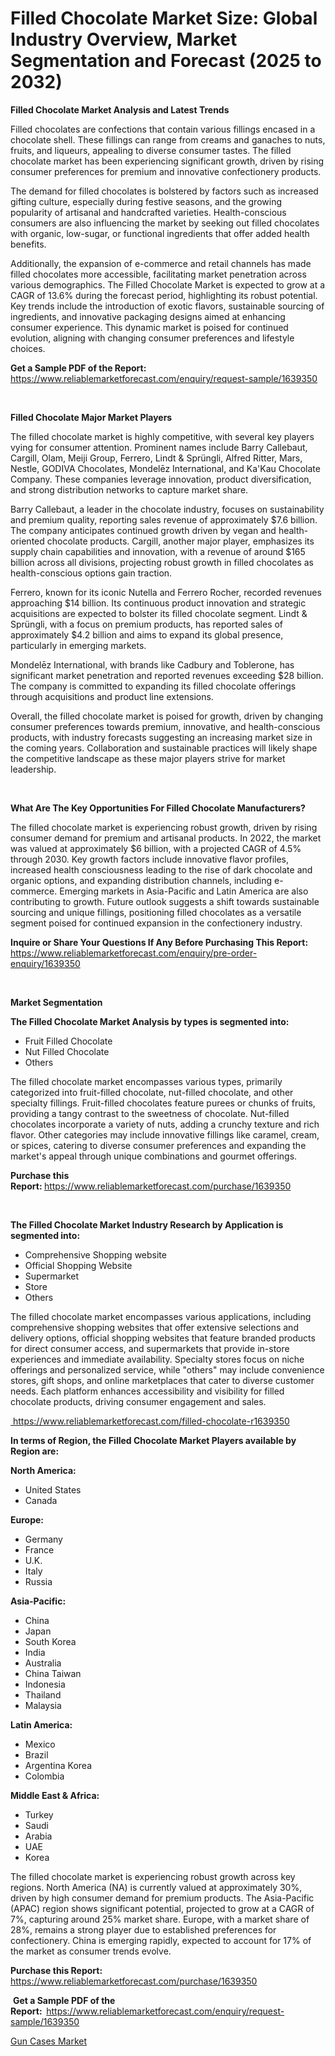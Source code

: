 <p><h1>Filled Chocolate Market Size: Global Industry Overview, Market Segmentation and Forecast (2025 to 2032)</h1></p><p><strong>Filled Chocolate Market Analysis and Latest Trends</strong></p>
<p><p>Filled chocolates are confections that contain various fillings encased in a chocolate shell. These fillings can range from creams and ganaches to nuts, fruits, and liqueurs, appealing to diverse consumer tastes. The filled chocolate market has been experiencing significant growth, driven by rising consumer preferences for premium and innovative confectionery products.</p><p>The demand for filled chocolates is bolstered by factors such as increased gifting culture, especially during festive seasons, and the growing popularity of artisanal and handcrafted varieties. Health-conscious consumers are also influencing the market by seeking out filled chocolates with organic, low-sugar, or functional ingredients that offer added health benefits.</p><p>Additionally, the expansion of e-commerce and retail channels has made filled chocolates more accessible, facilitating market penetration across various demographics. The Filled Chocolate Market is expected to grow at a CAGR of 13.6% during the forecast period, highlighting its robust potential. Key trends include the introduction of exotic flavors, sustainable sourcing of ingredients, and innovative packaging designs aimed at enhancing consumer experience. This dynamic market is poised for continued evolution, aligning with changing consumer preferences and lifestyle choices.</p></p>
<p><strong>Get a Sample PDF of the Report:&nbsp;</strong> <a href="https://www.reliablemarketforecast.com/enquiry/request-sample/1639350?utm_campaign=1097&utm_medium=2&utm_source=Github&utm_content=ia&utm_term=08022025&utm_id=filled-chocolate">https://www.reliablemarketforecast.com/enquiry/request-sample/1639350</a></p>
<p>&nbsp;</p>
<p><strong>Filled Chocolate Major Market Players</strong></p>
<p><p>The filled chocolate market is highly competitive, with several key players vying for consumer attention. Prominent names include Barry Callebaut, Cargill, Olam, Meiji Group, Ferrero, Lindt & Sprüngli, Alfred Ritter, Mars, Nestle, GODIVA Chocolates, Mondelēz International, and Ka'Kau Chocolate Company. These companies leverage innovation, product diversification, and strong distribution networks to capture market share.</p><p>Barry Callebaut, a leader in the chocolate industry, focuses on sustainability and premium quality, reporting sales revenue of approximately $7.6 billion. The company anticipates continued growth driven by vegan and health-oriented chocolate products. Cargill, another major player, emphasizes its supply chain capabilities and innovation, with a revenue of around $165 billion across all divisions, projecting robust growth in filled chocolates as health-conscious options gain traction.</p><p>Ferrero, known for its iconic Nutella and Ferrero Rocher, recorded revenues approaching $14 billion. Its continuous product innovation and strategic acquisitions are expected to bolster its filled chocolate segment. Lindt & Sprüngli, with a focus on premium products, has reported sales of approximately $4.2 billion and aims to expand its global presence, particularly in emerging markets.</p><p>Mondelēz International, with brands like Cadbury and Toblerone, has significant market penetration and reported revenues exceeding $28 billion. The company is committed to expanding its filled chocolate offerings through acquisitions and product line extensions.</p><p>Overall, the filled chocolate market is poised for growth, driven by changing consumer preferences towards premium, innovative, and health-conscious products, with industry forecasts suggesting an increasing market size in the coming years. Collaboration and sustainable practices will likely shape the competitive landscape as these major players strive for market leadership.</p></p>
<p>&nbsp;</p>
<p><strong>What Are The Key Opportunities For Filled Chocolate Manufacturers?</strong></p>
<p><p>The filled chocolate market is experiencing robust growth, driven by rising consumer demand for premium and artisanal products. In 2022, the market was valued at approximately $6 billion, with a projected CAGR of 4.5% through 2030. Key growth factors include innovative flavor profiles, increased health consciousness leading to the rise of dark chocolate and organic options, and expanding distribution channels, including e-commerce. Emerging markets in Asia-Pacific and Latin America are also contributing to growth. Future outlook suggests a shift towards sustainable sourcing and unique fillings, positioning filled chocolates as a versatile segment poised for continued expansion in the confectionery industry.</p></p>
<p><strong>Inquire or Share Your Questions If Any Before Purchasing This Report:</strong> <a href="https://www.reliablemarketforecast.com/enquiry/pre-order-enquiry/1639350?utm_campaign=1097&utm_medium=2&utm_source=Github&utm_content=ia&utm_term=08022025&utm_id=filled-chocolate">https://www.reliablemarketforecast.com/enquiry/pre-order-enquiry/1639350</a></p>
<p>&nbsp;</p>
<p><strong>Market Segmentation</strong></p>
<p><strong>The Filled Chocolate Market Analysis by types is segmented into:</strong></p>
<p><ul><li>Fruit Filled Chocolate</li><li>Nut Filled Chocolate</li><li>Others</li></ul></p>
<p><p>The filled chocolate market encompasses various types, primarily categorized into fruit-filled chocolate, nut-filled chocolate, and other specialty fillings. Fruit-filled chocolates feature purees or chunks of fruits, providing a tangy contrast to the sweetness of chocolate. Nut-filled chocolates incorporate a variety of nuts, adding a crunchy texture and rich flavor. Other categories may include innovative fillings like caramel, cream, or spices, catering to diverse consumer preferences and expanding the market's appeal through unique combinations and gourmet offerings.</p></p>
<p><strong>Purchase this Report:&nbsp;</strong><a href="https://www.reliablemarketforecast.com/purchase/1639350?utm_campaign=1097&utm_medium=2&utm_source=Github&utm_content=ia&utm_term=08022025&utm_id=filled-chocolate">https://www.reliablemarketforecast.com/purchase/1639350</a></p>
<p>&nbsp;</p>
<p><strong>The Filled Chocolate Market Industry Research by Application is segmented into:</strong></p>
<p><ul><li>Comprehensive Shopping website</li><li>Official Shopping Website</li><li>Supermarket</li><li>Store</li><li>Others</li></ul></p>
<p><p>The filled chocolate market encompasses various applications, including comprehensive shopping websites that offer extensive selections and delivery options, official shopping websites that feature branded products for direct consumer access, and supermarkets that provide in-store experiences and immediate availability. Specialty stores focus on niche offerings and personalized service, while "others" may include convenience stores, gift shops, and online marketplaces that cater to diverse customer needs. Each platform enhances accessibility and visibility for filled chocolate products, driving consumer engagement and sales.</p></p>
<p><a href="https://www.reliablemarketforecast.com/filled-chocolate-r1639350?utm_campaign=1097&utm_medium=2&utm_source=Github&utm_content=ia&utm_term=08022025&utm_id=filled-chocolate">&nbsp;https://www.reliablemarketforecast.com/filled-chocolate-r1639350</a></p>
<p><strong>In terms of Region, the Filled Chocolate Market Players available by Region are:</strong></p>
<p>
    <p> <strong> North America: </strong>
        <ul>
            <li>United States</li>
            <li>Canada</li>
        </ul>
        </p> 
    <p> <strong> Europe: </strong>
        <ul>
            <li>Germany</li>
            <li>France</li>
            <li>U.K.</li>
            <li>Italy</li>
            <li>Russia</li>
        </ul>
        </p> 
    <p> <strong> Asia-Pacific: </strong>
        <ul>
            <li>China</li>
            <li>Japan</li>
            <li>South Korea</li>
            <li>India</li>
            <li>Australia</li>
            <li>China Taiwan</li>
            <li>Indonesia</li>
            <li>Thailand</li>
            <li>Malaysia</li>
        </ul>
        </p> 
    <p> <strong> Latin America: </strong>
        <ul>
            <li>Mexico</li>
            <li>Brazil</li>
            <li>Argentina Korea</li>
            <li>Colombia</li>
        </ul>
        </p> 
    <p> <strong> Middle East & Africa: </strong>
        <ul>
            <li>Turkey</li>
            <li>Saudi</li>
            <li>Arabia</li>
            <li>UAE</li>
            <li>Korea</li>
        </ul>
    </p>
    </p>
<p><p>The filled chocolate market is experiencing robust growth across key regions. North America (NA) is currently valued at approximately 30%, driven by high consumer demand for premium products. The Asia-Pacific (APAC) region shows significant potential, projected to grow at a CAGR of 7%, capturing around 25% market share. Europe, with a market share of 28%, remains a strong player due to established preferences for confectionery. China is emerging rapidly, expected to account for 17% of the market as consumer trends evolve.</p></p>
<p><strong>Purchase this Report: </strong><a href="https://www.reliablemarketforecast.com/purchase/1639350?utm_campaign=1097&utm_medium=2&utm_source=Github&utm_content=ia&utm_term=08022025&utm_id=filled-chocolate">https://www.reliablemarketforecast.com/purchase/1639350</a></p>
<p>&nbsp;<strong>Get a Sample PDF of the Report:&nbsp;&nbsp;</strong><a href="https://www.reliablemarketforecast.com/enquiry/request-sample/1639350?utm_campaign=1097&utm_medium=2&utm_source=Github&utm_content=ia&utm_term=08022025&utm_id=filled-chocolate">https://www.reliablemarketforecast.com/enquiry/request-sample/1639350</a></p>
<p><strong></strong></p>
<p><p><a href="https://github.com/castoriffic/Market-Research-Report-List-5/blob/main/gun-cases-market.md?utm_campaign=1097&utm_medium=2&utm_source=Github&utm_content=ia&utm_term=08022025&utm_id=filled-chocolate">Gun Cases Market</a></p></p>